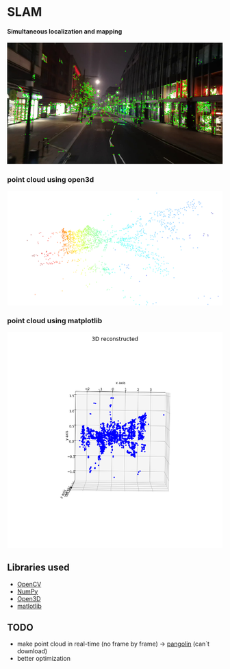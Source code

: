 # SLAM
#### Simultaneous localization and mapping

![](output/slam_frame.png)
### point cloud using open3d
![](output/slam_open3d.png)
### point cloud using matplotlib
![](output/slam_plt.png)

## Libraries used
* [OpenCV](https://opencv.org/)
* [NumPy](https://numpy.org/)
* [Open3D](http://www.open3d.org/)
* [matlotlib](https://matplotlib.org/)

## TODO
* make point cloud in real-time (no  frame by frame) -> [pangolin](https://github.com/uoip/pangolin) (can´t download)
* better optimization
